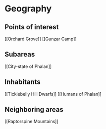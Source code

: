 # Geography
## Points of interest
[[Orchard Grove]]
[[Gunzar Camp]]
## Subareas
[[City-state of Phalan]]
## Inhabitants
[[Ticklebelly Hill Dwarfs]]
[[Humans of Phalan]]
## Neighboring areas
[[Raptorspine Mountains]]